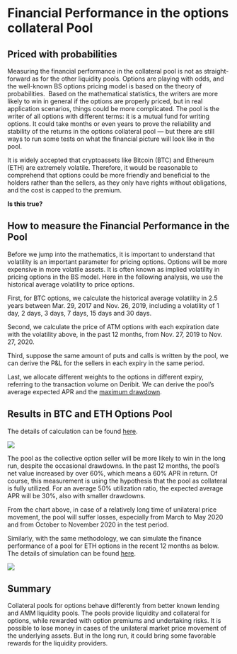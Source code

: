 # Financial Performance in the options collateral Pool

## Priced with probabilities

Measuring the financial performance in the collateral pool is not as straight-forward as for the other liquidity pools. Options are playing with odds, and the well-known BS options pricing model is based on the theory of probabilities. 
‍
Based on the mathematical statistics, the writers are more likely to win in general if the options are properly priced, but in real application scenarios, things could be more complicated. The pool is the writer of all options with different terms: it is a mutual fund for writing options. It could take months or even years to prove the reliability and stability of the returns in the options collateral pool — but there are still ways to run some tests on what the financial picture will look like in the pool.

It is widely accepted that cryptoassets like Bitcoin (BTC) and Ethereum (ETH) are extremely volatile. Therefore, it would be reasonable to comprehend that options could be more friendly and beneficial to the holders rather than the sellers, as they only have rights without obligations, and the cost is capped to the premium.

**Is this true?**

## How to measure the Financial Performance in the Pool

Before we jump into the mathematics, it is important to understand that volatility is an important parameter for pricing options. Options will be more expensive in more volatile assets. It is often known as implied volatility in pricing options in the BS model. Here in the following analysis, we use the historical average volatility to price options.

First, for BTC options, we calculate the historical average volatility in 2.5 years between Mar. 29, 2017 and Nov. 26, 2019, including a volatility of 1 day, 2 days, 3 days, 7 days, 15 days and 30 days.

Second, we calculate the price of ATM options with each expiration date with the volatility above, in the past 12 months, from Nov. 27, 2019 to Nov. 27, 2020. 

Third, suppose the same amount of puts and calls is written by the pool, we can derive the P&L for the sellers in each expiry in the same period.

Last, we allocate different weights to the options in different expiry, referring to the transaction volume on Deribit. We can derive the pool’s average expected APR and the [maximum drawdown](https://www.investopedia.com/terms/m/maximum-drawdown-mdd.asp).

## Results in BTC and ETH Options Pool

The details of calculation can be found [here](https://docs.google.com/spreadsheets/d/1XN3lRwnKf__2PBCqHk9wVY-j2cxlJe4kB4JDPvD73x0/edit?usp=sharing). 

![](https://assets-global.website-files.com/5f3306add5c511ca4cf17da9/5fcf6d411826482857098bea_4R5CZlcRMYPIrDroCMQmhHN0a_bUKIaC0P9QI34_wIij4dKPA-3nF3tH_Q0H_m5wthIkB_HOC3n5ufY60rkV9OSwEP5u3oDYj8n-lB_PoJcv-Xd6rwPMbEKI1233bDxuXT5LrZ3u.png)

The pool as the collective option seller will be more likely to win in the long run, despite the occasional drawdowns. In the past 12 months, the pool’s net value increased by over 60%, which means a 60% APR in return. Of course, this measurement is using the hypothesis that the pool as collateral is fully utilized. For an average 50% utilization ratio, the expected average APR will be 30%, also with smaller drawdowns.

From the chart above, in case of a relatively long time of unilateral price movement, the pool will suffer losses, especially from March to May 2020 and from October to November 2020 in the test period.

Similarly, with the same methodology, we can simulate the finance performance of a pool for ETH options in the recent 12 months as below. The details of simulation can be found [here](https://docs.google.com/spreadsheets/d/1XDg7DOZ5-7nfO8b9MOuesgJIccOZBxsWecVckOXZxGA/edit?usp=sharing). 

![](https://assets-global.website-files.com/5f3306add5c511ca4cf17da9/5fcf6d41f17a0c568de1854b_wZyLz3qQXEaR0IFVs7j3gBiAF3UZoJep0yXrEFZ4XO7-tKsj4GTdwkZRC_rbssAtg_O5pmq5AK2nDWOYdJ9fz9YWk9LLZRelvF81cniJfP86OIyTKgMBIXn6BcrqHvgXPUKxkehq.png)

## Summary

Collateral pools for options behave differently from better known lending and AMM liquidity pools. The pools provide liquidity and collateral for options, while rewarded with option premiums and undertaking risks. It is possible to lose money in cases of the unilateral market price movement of the underlying assets. But in the long run, it could bring some favorable rewards for the liquidity providers.
